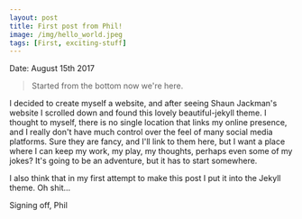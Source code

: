 ```yaml
---
layout: post
title: First post from Phil!
image: /img/hello_world.jpeg
tags: [First, exciting-stuff]
---
```



Date: August 15th 2017

> Started from the bottom now we're here.

I decided to create myself a website, and after seeing Shaun Jackman's website I scrolled down and found this lovely beautiful-jekyll theme. I thought to myself, there is no single location that links my online presence, and I really don't have much control over the feel of many social media platforms. Sure they are fancy, and I'll link to them here, but I want a place where I can keep my work, my play, my thoughts, perhaps even some of my jokes? It's going to be an adventure, but it has to start somewhere.  

I also think that in my first attempt to make this post I put it into the Jekyll theme.  Oh shit...  


Signing off, 
Phil
